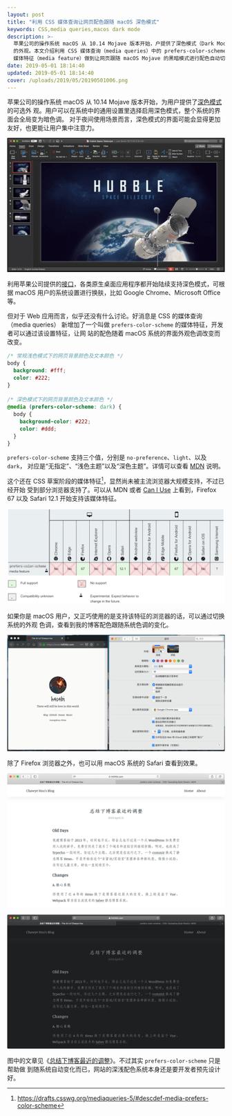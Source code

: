 ```yaml
---
layout: post
title: "利用 CSS 媒体查询让网页配色跟随 macOS 深色模式"
keywords: CSS,media queries,macos dark mode
description: >-
  苹果公司的操作系统 macOS 从 10.14 Mojave 版本开始，户提供了深色模式（Dark Mode）
  的外观。本文介绍利用 CSS 媒体查询（media queries）中的 prefers-color-scheme
  媒体特征（media feature）做到让网页跟随 macOS Mojave 的黑暗模式进行配色自动切换。
date: 2019-05-01 18:14:40
updated: 2019-05-01 18:14:40
cover: /uploads/2019/05/20190501006.png
---
```


苹果公司的操作系统 macOS 从 10.14 Mojave 版本开始，为用户提供了[深色模式]的可选外
观。用户可以在系统中的通用设置里选择启用深色模式，整个系统的界面会全局变为暗色调。
对于夜间使用场景而言，深色模式的界面可能会显得更加友好，也更能让用户集中注意力。

<!-- more -->

![Office 365 Dark Mode (Twitter @derek_snook)](/uploads/2019/05/20190501001.png)

利用苹果公司提供的[接口]，各类原生桌面应用程序都开始陆续支持深色模式，可根据 macOS
用户的系统设置进行换肤，比如 Google Chrome、Microsoft Office 等。

但对于 Web 应用而言，似乎还没有什么讨论。好消息是 CSS 的媒体查询（media queries）
新增加了一个叫做 `prefers-color-scheme` 的媒体特征，开发者可以通过该设置特征，让网
站的配色随着 macOS 系统的界面外观色调改变而改变。

```css
/* 常规浅色模式下的网页背景颜色及文本颜色 */
body {
  background: #fff;
  color: #222;
}

/* 深色模式下的网页背景颜色及文本颜色 */
@media (prefers-color-scheme: dark) {
  body {
    background-color: #222;
    color: #ddd;
  }
}
```

`prefers-color-scheme` 支持三个值，分别是 `no-preference`、`light`、以及 `dark`，
对应是“无指定”、“浅色主题”以及“深色主题”。详情可以查看 [MDN] 说明。

这个还在 CSS 草案阶段的媒体特征[^1]，显然尚未被主流浏览器大规模支持，不过已经开始
受到部分浏览器支持了。可以从 MDN 或者 [Can I Use] 上看到，Firefox 67 以及 Safari
12.1 开始支持该媒体特征。

![`prefers-color-scheme` 兼容性](/uploads/2019/05/20190501002.png)

如果你是 macOS 用户，又正巧使用的是支持该特征的浏览器的话，可以通过切换系统的外观
色调，查看到我的博客配色跟随系统色调的变化。

![配色跟随系统色调切换而变化](/uploads/2019/05/20190501003.gif)

除了 Firefox 浏览器之外，也可以用 macOS 系统的 Safari 查看到效果。

![浅色](/uploads/2019/05/20190501004.png)

![深色](/uploads/2019/05/20190501005.png)

图中的文章见《[总结下博客最近的调整]》。不过其实 `prefers-color-scheme` 只是帮助做
到随系统自动变化而已，网站的深浅配色系统本身还是要开发者预先设计好。

[^1]: https://drafts.csswg.org/mediaqueries-5/#descdef-media-prefers-color-scheme

[深色模式]: https://www.apple.com/cn/macos/mojave/
[接口]: https://developer.apple.com/documentation/appkit/supporting_dark_mode_in_your_interface
[MDN]: https://developer.mozilla.org/zh-CN/docs/Web/CSS/@media/prefers-color-scheme
[Can I Use]: https://caniuse.com/#search=prefers-color-scheme
[总结下博客最近的调整]: /blog/2019/04/recent-changes-of-my-site
